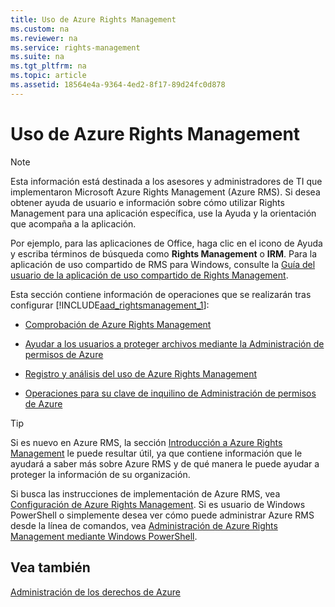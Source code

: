 ```yaml
---
title: Uso de Azure Rights Management
ms.custom: na
ms.reviewer: na
ms.service: rights-management
ms.suite: na
ms.tgt_pltfrm: na
ms.topic: article
ms.assetid: 18564e4a-9364-4ed2-8f17-89d24fc0d878
---
```

# Uso de Azure Rights Management
> [!NOTE]
> Esta información está destinada a los asesores y administradores de TI que implementaron Microsoft Azure Rights Management (Azure RMS). Si desea obtener ayuda de usuario e información sobre cómo utilizar Rights Management para una aplicación específica, use la Ayuda y la orientación que acompaña a la aplicación.
> 
> Por ejemplo, para las aplicaciones de Office, haga clic en el icono de Ayuda y escriba términos de búsqueda como **Rights Management** o **IRM**. Para la aplicación de uso compartido de RMS para Windows, consulte la [Guía del usuario de la aplicación de uso compartido de Rights Management](http://technet.microsoft.com/library/dn339006.aspx).

Esta sección contiene información de operaciones que se realizarán tras configurar [!INCLUDE[aad_rightsmanagement_1](../Token/aad_rightsmanagement_1_md.md)]:

-   [Comprobación de Azure Rights Management](../Topic/Verifying-Azure-Rights-Management.md)

-   [Ayudar a los usuarios a proteger archivos mediante la Administración de permisos de Azure](../Topic/Helping-Users-to-Protect-Files-by-Using-Azure-Rights-Management.md)

-   [Registro y análisis del uso de Azure Rights Management](../Topic/Logging-and-Analyzing-Azure-Rights-Management-Usage.md)

-   [Operaciones para su clave de inquilino de Administración de permisos de Azure](../Topic/Operations-for-Your-Azure-Rights-Management-Tenant-Key.md)

> [!TIP]
> Si es nuevo en Azure RMS, la sección [Introducción a Azure Rights Management](../Topic/Getting-Started-with-Azure-Rights-Management.md) le puede resultar útil, ya que contiene información que le ayudará a saber más sobre Azure RMS y de qué manera le puede ayudar a proteger la información de su organización.
> 
> Si busca las instrucciones de implementación de Azure RMS, vea [Configuración de Azure Rights Management](../Topic/Configuring-Azure-Rights-Management.md). Si es usuario de Windows PowerShell o simplemente desea ver cómo puede administrar Azure RMS desde la línea de comandos, vea [Administración de Azure Rights Management mediante Windows PowerShell](../Topic/Administering-Azure-Rights-Management-by-Using-Windows-PowerShell.md).

## Vea también
[Administración de los derechos de Azure](../Topic/Azure-Rights-Management.md)

